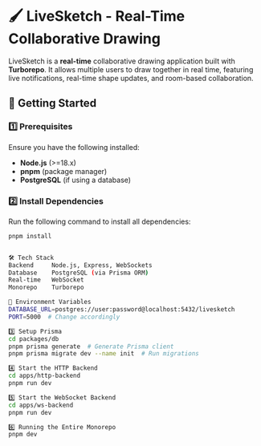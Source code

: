 # 🖌️ LiveSketch - Real-Time Collaborative Drawing

LiveSketch is a **real-time** collaborative drawing application built with **Turborepo**. It allows multiple users to draw together in real time, featuring live notifications, real-time shape updates, and room-based collaboration.

## 🚀 Getting Started

### 1️⃣ Prerequisites
Ensure you have the following installed:
- **Node.js** (>=18.x)
- **pnpm** (package manager)
- **PostgreSQL** (if using a database)

### 2️⃣ Install Dependencies
Run the following command to install all dependencies:
```sh
pnpm install


🛠 Tech Stack
Backend	    Node.js, Express, WebSockets
Database	PostgreSQL (via Prisma ORM)
Real-time	WebSocket
Monorepo	Turborepo

📂 Environment Variables
DATABASE_URL=postgres://user:password@localhost:5432/livesketch
PORT=5000  # Change accordingly

3️⃣ Setup Prisma
cd packages/db
pnpm prisma generate  # Generate Prisma client
pnpm prisma migrate dev --name init  # Run migrations

4️⃣ Start the HTTP Backend
cd apps/http-backend
pnpm run dev

5️⃣ Start the WebSocket Backend
cd apps/ws-backend
pnpm run dev

6️⃣ Running the Entire Monorepo
pnpm dev
